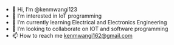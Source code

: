 - 👋 Hi, I’m @kenmwangi123
- 👀 I’m interested in IoT programming
- 🌱 I’m currently learning Electrical and Electronics Engineering
- 💞️ I’m looking to collaborate on IOT and software programming
- 📫 How to reach me kenmwangi162@gmail.com

<!---
kenmwangi123/kenmwangi123 is a ✨ special ✨ repository because its `README.md` (this file) appears on your GitHub profile.
You can click the Preview link to take a look at your changes.
--->
